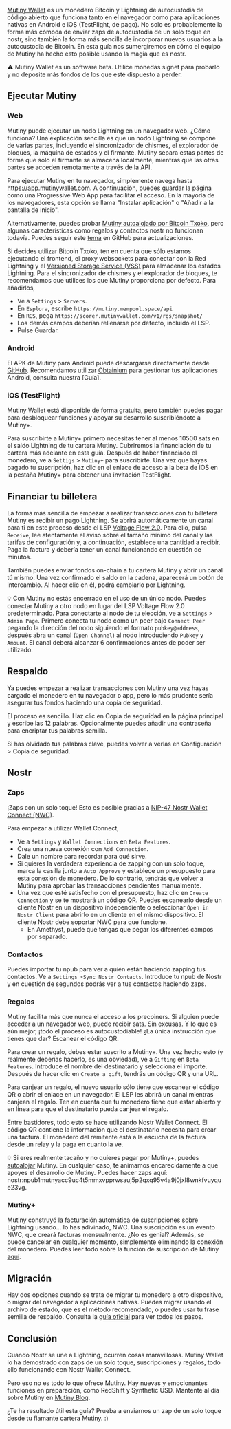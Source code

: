 [Mutiny Wallet](https://www.mutinywallet.com/) es un monedero Bitcoin y Lightning de autocustodia de código abierto que funciona tanto en el navegador como para aplicaciones nativas en Android e iOS (TestFlight, de pago). No solo es probablemente la forma más cómoda de enviar zaps de autocustodia de un solo toque en nostr, sino también la forma más sencilla de incorporar nuevos usuarios a la autocustodia de Bitcoin. En esta guía nos sumergiremos en cómo el equipo de Mutiny ha hecho esto posible usando la magia que es nostr. 

⚠️ Mutiny Wallet es un software beta. Utilice monedas signet para probarlo y no deposite más fondos de los que esté dispuesto a perder.

## Ejecutar Mutiny
### Web
Mutiny puede ejecutar un nodo Lightning en un navegador web. ¿Cómo funciona? Una explicación sencilla es que un nodo Lightning se compone de varias partes, incluyendo el sincronizador de chismes, el explorador de bloques, la máquina de estados y el firmante. Mutiny separa estas partes de forma que sólo el firmante se almacena localmente, mientras que las otras partes se acceden remotamente a través de la API.

Para ejecutar Mutiny en tu navegador, simplemente navega hasta https://app.mutinywallet.com. A continuación, puedes guardar la página como una Progressive Web App para facilitar el acceso. En la mayoría de los navegadores, esta opción se llama "Instalar aplicación" o "Añadir a la pantalla de inicio".

Alternativamente, puedes probar [Mutiny autoalojado por Bitcoin Txoko](https://mutiny.bitcointxoko.com), pero algunas características como regalos y contactos nostr no funcionan todavía. Puedes seguir este [tema](https://github.com/MutinyWallet/mutiny-deploy/issues/5) en GitHub para actualizaciones.

Si decides utilizar Bitcoin Txoko, ten en cuenta que sólo estamos ejecutando el frontend, el proxy websockets para conectar con la Red Lightning y el [Versioned Storage Service (VSS)](https://github.com/lightningdevkit/vss-server) para almacenar los estados Lightning. Para el sincronizador de chismes y el explorador de bloques, te recomendamos que utilices los que Mutiny proporciona por defecto. Para añadirlos,
- Ve a `Settings` > `Servers`.
- En `Esplora`, escribe `https://mutiny.mempool.space/api`
- En `RGS`, pega `https://scorer.mutinywallet.com/v1/rgs/snapshot/`
- Los demás campos deberían rellenarse por defecto, incluido el LSP.
- Pulse Guardar.
### Android
El APK de Mutiny para Android puede descargarse directamente desde [GitHub](https://github.com/MutinyWallet/mutiny-web/releases). Recomendamos utilizar [Obtainium](https://github.com/ImranR98/Obtainium) para gestionar tus aplicaciones Android, consulta nuestra [Guía].

### iOS (TestFlight)
Mutiny Wallet está disponible de forma gratuita, pero también puedes pagar para desbloquear funciones y apoyar su desarrollo suscribiéndote a Mutiny+.

Para suscribirte a Mutiny+ primero necesitas tener al menos 10500 sats en el saldo Lightning de tu cartera Mutiny. Cubriremos la financiación de tu cartera más adelante en esta guía. Después de haber financiado el monedero, ve a `Settigs` > `Mutiny+` para suscribirte. Una vez que hayas pagado tu suscripción, haz clic en el enlace de acceso a la beta de iOS en la pestaña Mutiny+ para obtener una invitación TestFlight.

## Financiar tu billetera
La forma más sencilla de empezar a realizar transacciones con tu billetera Mutiny es recibir un pago Lightning. Se abrirá automáticamente un canal para ti en este proceso desde el LSP [Voltage Flow 2.0](https://amboss.space/node/03aefa43fbb4009b21a4129d05953974b7dbabbbfb511921410080860fca8ee1f0). Para ello, pulsa `Receive`, lee atentamente el aviso sobre el tamaño mínimo del canal y las tarifas de configuración y, a continuación, establece una cantidad a recibir. Paga la factura y debería tener un canal funcionando en cuestión de minutos.

También puedes enviar fondos on-chain a tu cartera Mutiny y abrir un canal tú mismo. Una vez confirmado el saldo en la cadena, aparecerá un botón de intercambio. Al hacer clic en él, podrá cambiarlo por Lightning.

💡 Con Mutiny no estás encerrado en el uso de un único nodo. Puedes conectar Mutiny a otro nodo en lugar del LSP Voltage Flow 2.0 predeterminado. Para conectarte al nodo de tu elección, ve a `Settings` > `Admin Page`. Primero conecta tu nodo como un peer bajo `Connect Peer` pegando la dirección del nodo siguiendo el formato `pubkey@address`, después abra un canal (`Open Channel`) al nodo introduciendo `Pubkey` y `Amount`. El canal deberá alcanzar 6 confirmaciones antes de poder ser utilizado.

## Respaldo
Ya puedes empezar a realizar transacciones con Mutiny una vez hayas cargado el monedero en tu navegador o app, pero lo más prudente sería asegurar tus fondos haciendo una copia de seguridad.

El proceso es sencillo. Haz clic en Copia de seguridad en la página principal y escribe las 12 palabras. Opcionalmente puedes añadir una contraseña para encriptar tus palabras semilla.

Si has olvidado tus palabras clave, puedes volver a verlas en Configuración > Copia de seguridad.
## Nostr
### Zaps
¡Zaps con un solo toque! Esto es posible gracias a [NIP-47 Nostr Wallet Connect (NWC)](https://github.com/nostr-protocol/nips/blob/master/47.md).

Para empezar a utilizar Wallet Connect,
- Ve a `Settings` y `Wallet Connections` en `Beta Features`.
- Crea una nueva conexión con `Add Connection`. 
- Dale un nombre para recordar para qué sirve.
- Si quieres la verdadera experiencia de zapping con un solo toque, marca la casilla junto a `Auto Approve` y establece un presupuesto para esta conexión de monedero. De lo contrario, tendrás que volver a Mutiny para aprobar las transacciones pendientes manualmente. 
- Una vez que esté satisfecho con el presupuesto, haz clic en `Create Connection` y se te mostrará un código QR. Puedes escanearlo desde un cliente Nostr en un dispositivo independiente o seleccionar `Open in Nostr Client` para abrirlo en un cliente en el mismo dispositivo. El cliente Nostr debe soportar NWC para que funcione.
	- En Amethyst, puede que tengas que pegar los diferentes campos por separado.

### Contactos
Puedes importar tu npub para ver a quién están haciendo zapping tus contactos. Ve a `Settings` >`Sync Nostr Contacts`. Introduce tu npub de Nostr y en cuestión de segundos podrás ver a tus contactos haciendo zaps.

### Regalos
Mutiny facilita más que nunca el acceso a los precoiners. Si alguien puede acceder a un navegador web, puede recibir sats. Sin excusas. Y lo que es aún mejor, ¡todo el proceso es autocustodiable! ¿La única instrucción que tienes que dar? Escanear el código QR.

Para crear un regalo, debes estar suscrito a Mutiny+. Una vez hecho esto (y realmente deberías hacerlo, es una obviedad), ve a `Gifting` en `Beta Features`. Introduce el nombre del destinatario y selecciona el importe. Después de hacer clic en `Create a gift`, tendrás un código QR y una URL.

Para canjear un regalo, el nuevo usuario sólo tiene que escanear el código QR o abrir el enlace en un navegador. El LSP les abrirá un canal mientras canjean el regalo. Ten en cuenta que tu monedero tiene que estar abierto y en línea para que el destinatario pueda canjear el regalo.

Entre bastidores, todo esto se hace utilizando Nostr Wallet Connect. El código QR contiene la información que el destinatario necesita para crear una factura. El monedero del remitente está a la escucha de la factura desde un relay y la paga en cuanto la ve.

💡 Si eres realmente tacaño y no quieres pagar por Mutiny+, puedes [autoalojar](https://blog.mutinywallet.com/self-hosting-mutiny/) Mutiny. En cualquier caso, te animamos encarecidamente a que apoyes el desarrollo de Mutiny. Puedes hacer zaps aquí: nostr:npub1mutnyacc9uc4t5mmxvpprwsauj5p2qxq95v4a9j0jxl8wnkfvuyque23vg.
### Mutiny+
Mutiny construyó la facturación automática de suscripciones sobre Lightning usando... lo has adivinado, NWC. Una suscripción es un evento NWC, que creará facturas mensualmente. ¿No es genial? Además, se puede cancelar en cualquier momento, simplemente eliminando la conexión del monedero. Puedes leer todo sobre la función de suscripción de Mutiny [aquí](https://blog.mutinywallet.com/solving-subscriptions-on-bitcoin-one-zap-at-a-time/). 
## Migración
Hay dos opciones cuando se trata de migrar tu monedero a otro dispositivo, o migrar del navegador a aplicaciones nativas. Puedes migrar usando el archivo de estado, que es el método recomendado, o puedes usar tu frase semilla de respaldo. Consulta la [guía oficial](https://blog.mutinywallet.com/migrate-mutiny-wallet-to-the-native-apps/) para ver todos los pasos.
## Conclusión
Cuando Nostr se une a Lightning, ocurren cosas maravillosas. Mutiny Wallet lo ha demostrado con zaps de un solo toque, suscripciones y regalos, todo ello funcionando con Nostr Wallet Connect.

Pero eso no es todo lo que ofrece Mutiny. Hay nuevas y emocionantes funciones en preparación, como RedShift y Synthetic USD. Mantente al día sobre Mutiny en [Mutiny Blog](https://blog.mutinywallet.com/).

¿Te ha resultado útil esta guía? Prueba a enviarnos un zap de un solo toque desde tu flamante cartera Mutiny. :)

